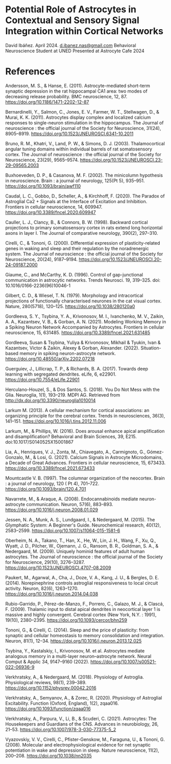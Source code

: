 # Potential Role of Astrocytes in Contextual and Sensory Signal Integration within Cortical Networks
David Ibáñez. April 2024. d.ibanez.nas@gmail.com
Behavioral Neuroscience Student at UNED
Presented at Astrocyte Cafe 2024

# References

Andersson, M. S., & Hanse, E. (2011). Astrocyte-mediated short-term synaptic depression in the rat hippocampal CA1 area: two modes of decreasing release probability. BMC neuroscience, 12, 87. https://doi.org/10.1186/1471-2202-12-87

Bernardinelli, Y., Salmon, C., Jones, E. V., Farmer, W. T., Stellwagen, D., & Murai, K. K. (2011). Astrocytes display complex and localized calcium responses to single-neuron stimulation in the hippocampus. The Journal of neuroscience : the official journal of the Society for Neuroscience, 31(24), 8905–8919. https://doi.org/10.1523/JNEUROSCI.6341-10.2011

Bruno, R. M., Khatri, V., Land, P. W., & Simons, D. J. (2003). Thalamocortical angular tuning domains within individual barrels of rat somatosensory cortex. The Journal of neuroscience : the official journal of the Society for Neuroscience, 23(29), 9565–9574. https://doi.org/10.1523/JNEUROSCI.23-29-09565.2003

Buxhoeveden, D. P., & Casanova, M. F. (2002). The minicolumn hypothesis in neuroscience. Brain : a journal of neurology, 125(Pt 5), 935–951. https://doi.org/10.1093/brain/awf110

Caudal, L. C., Gobbo, D., Scheller, A., & Kirchhoff, F. (2020). The Paradox of Astroglial Ca2 + Signals at the Interface of Excitation and Inhibition. Frontiers in cellular neuroscience, 14, 609947. https://doi.org/10.3389/fncel.2020.609947


Cauller, L. J., Clancy, B., & Connors, B. W. (1998). Backward cortical projections to primary somatosensory cortex in rats extend long horizontal axons in layer I. The Journal of comparative neurology, 390(2), 297–310.

Cirelli, C., & Tononi, G. (2000). Differential expression of plasticity-related genes in waking and sleep and their regulation by the noradrenergic system. The Journal of neuroscience : the official journal of the Society for Neuroscience, 20(24), 9187–9194. https://doi.org/10.1523/JNEUROSCI.20-24-09187.2000

Giaume, C., and McCarthy, K. D. (1996). Control of gap-junctional communication in astrocytic networks. Trends Neurosci. 19, 319–325. doi: 10.1016/0166-2236(96)10046-1

Gilbert, C. D., & Wiesel, T. N. (1979). Morphology and intracortical projections of functionally characterised neurones in the cat visual cortex. Nature, 280(5718), 120–125. https://doi.org/10.1038/280120a0

Gordleeva, S. Y., Tsybina, Y. A., Krivonosov, M. I., Ivanchenko, M. V., Zaikin, A. A., Kazantsev, V. B., & Gorban, A. N. (2021). Modeling Working Memory in a Spiking Neuron Network Accompanied by Astrocytes. Frontiers in cellular neuroscience, 15, 631485. https://doi.org/10.3389/fncel.2021.631485

Gordleeva, Susan & Tsybina, Yuliya & Krivonosov, Mikhail & Tyukin, Ivan & Kazantsev, Victor & Zaikin, Alexey & Gorban, Alexander. (2022). Situation-based memory in spiking neuron-astrocyte network. https://doi.org/10.48550/arXiv.2202.07218

Guerguiev, J., Lillicrap, T. P., & Richards, B. A. (2017). Towards deep learning with segregated dendrites. eLife, 6, e22901. https://doi.org/10.7554/eLife.22901

Herculano-Houzel, S., & Dos Santos, S. (2018). You Do Not Mess with the Glia. Neuroglia, 1(1), 193–219. MDPI AG. Retrieved from http://dx.doi.org/10.3390/neuroglia1010014

Larkum M. (2013). A cellular mechanism for cortical associations: an organizing principle for the cerebral cortex. Trends in neurosciences, 36(3), 141–151. https://doi.org/10.1016/j.tins.2012.11.006

Larkum, M., & Phillips, W. (2016). Does arousal enhance apical amplification and disamplification? Behavioral and Brain Sciences, 39, E215. doi:10.1017/S0140525X15001867

Lia, A., Henriques, V. J., Zonta, M., Chiavegato, A., Carmignoto, G., Gómez-Gonzalo, M., & Losi, G. (2021). Calcium Signals in Astrocyte Microdomains, a Decade of Great Advances. Frontiers in cellular neuroscience, 15, 673433. https://doi.org/10.3389/fncel.2021.673433

Mountcastle V. B. (1997). The columnar organization of the neocortex. Brain : a journal of neurology, 120 ( Pt 4), 701–722. https://doi.org/10.1093/brain/120.4.701

Navarrete, M., & Araque, A. (2008). Endocannabinoids mediate neuron-astrocyte communication. Neuron, 57(6), 883–893. https://doi.org/10.1016/j.neuron.2008.01.029

Jessen, N. A., Munk, A. S., Lundgaard, I., & Nedergaard, M. (2015). The Glymphatic System: A Beginner's Guide. Neurochemical research, 40(12), 2583–2599. https://doi.org/10.1007/s11064-015-1581-6

Oberheim, N. A., Takano, T., Han, X., He, W., Lin, J. H., Wang, F., Xu, Q., Wyatt, J. D., Pilcher, W., Ojemann, J. G., Ransom, B. R., Goldman, S. A., & Nedergaard, M. (2009). Uniquely hominid features of adult human astrocytes. The Journal of neuroscience : the official journal of the Society for Neuroscience, 29(10), 3276–3287. https://doi.org/10.1523/JNEUROSCI.4707-08.2009

Paukert, M., Agarwal, A., Cha, J., Doze, V. A., Kang, J. U., & Bergles, D. E. (2014). Norepinephrine controls astroglial responsiveness to local circuit activity. Neuron, 82(6), 1263–1270. https://doi.org/10.1016/j.neuron.2014.04.038

Rubio-Garrido, P., Pérez-de-Manzo, F., Porrero, C., Galazo, M. J., & Clascá, F. (2009). Thalamic input to distal apical dendrites in neocortical layer 1 is massive and highly convergent. Cerebral cortex (New York, N.Y. : 1991), 19(10), 2380–2395. https://doi.org/10.1093/cercor/bhn259

Tononi, G., & Cirelli, C. (2014). Sleep and the price of plasticity: from synaptic and cellular homeostasis to memory consolidation and integration. Neuron, 81(1), 12–34. https://doi.org/10.1016/j.neuron.2013.12.025

Tsybina, Y., Kastalskiy, I., Krivonosov, M. et al. Astrocytes mediate analogous memory in a multi-layer neuron–astrocyte network. Neural Comput & Applic 34, 9147–9160 (2022). https://doi.org/10.1007/s00521-022-06936-9

Verkhratsky, A., & Nedergaard, M. (2018). Physiology of Astroglia. Physiological reviews, 98(1), 239–389. https://doi.org/10.1152/physrev.00042.2016

Verkhratsky, A., Semyanov, A., & Zorec, R. (2020). Physiology of Astroglial Excitability. Function (Oxford, England), 1(2), zqaa016. https://doi.org/10.1093/function/zqaa016

Verkhratsky, A., Parpura, V., Li, B., & Scuderi, C. (2021). Astrocytes: The Housekeepers and Guardians of the CNS. Advances in neurobiology, 26, 21–53. https://doi.org/10.1007/978-3-030-77375-5_2

Vyazovskiy, V. V., Cirelli, C., Pfister-Genskow, M., Faraguna, U., & Tononi, G. (2008). Molecular and electrophysiological evidence for net synaptic potentiation in wake and depression in sleep. Nature neuroscience, 11(2), 200–208. https://doi.org/10.1038/nn2035

